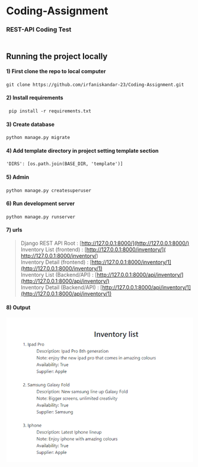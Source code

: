 # Coding-Assignment

### REST-API Coding Test<br><br>

## Running the project locally
#### 1) First clone the repo to local computer
```
git clone https://github.com/irfaniskandar-23/Coding-Assignment.git
```

#### 2) Install requirements
```
 pip install -r requirements.txt
```

#### 3) Create database
```
python manage.py migrate
```

#### 4) Add template directory in project setting template section
```
'DIRS': [os.path.join(BASE_DIR, 'template')]
```

#### 5) Admin
```
python manage.py createsuperuser
```

#### 6) Run development server
```
python manage.py runserver
```

#### 7) urls
> Django REST API Root : [http://127.0.0.1:8000/](http://127.0.0.1:8000/)<br>
> Inventory List (frontend) : [http://127.0.0.1:8000/inventory/](  http://127.0.0.1:8000/inventory/)<br>
> Inventory Detail (frontend) : [http://127.0.0.1:8000/inventory/1](http://127.0.0.1:8000/inventory/1)<br>
> Inventory List (Backend/API)  : [http://127.0.0.1:8000/api/inventory/](http://127.0.0.1:8000/api/inventory/)<br>
> Inventory Detail (Backend/API)  : [http://127.0.0.1:8000/api/inventory/1](http://127.0.0.1:8000/api/inventory/1)<br>


#### 8) Output

<img
  src="/output/Inventory_List (FrontendI).png"
  alt="Alt text"
  title="InventoryList (Frontend)"
  style="display: inline-block; margin: 0 auto; width: 200px height: 50px" >

